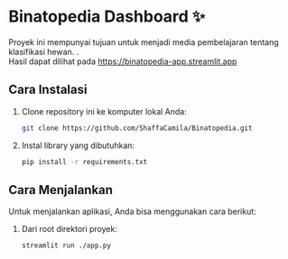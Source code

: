# Binatopedia Dashboard ✨
Proyek ini mempunyai tujuan untuk menjadi media pembelajaran tentang klasifikasi hewan. . <br>
Hasil dapat dilihat pada https://binatopedia-app.streamlit.app

## Cara Instalasi
1. Clone repository ini ke komputer lokal Anda:
    ```bash
    git clone https://github.com/ShaffaCamila/Binatopedia.git
    ```

2. Instal library yang dibutuhkan:
    ```bash
    pip install -r requirements.txt
    ```

## Cara Menjalankan
Untuk menjalankan aplikasi, Anda bisa menggunakan cara berikut:

1. Dari root direktori proyek:
    ```bash
    streamlit run ./app.py
    ```
